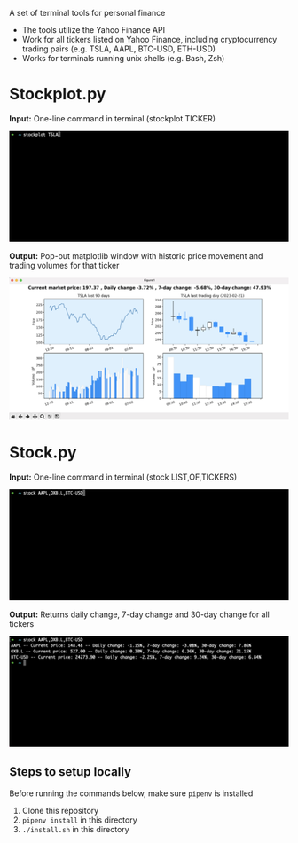 A set of terminal tools for personal finance

- The tools utilize the Yahoo Finance API
- Work for all tickers listed on Yahoo Finance, including cryptocurrency trading pairs (e.g. TSLA, AAPL, BTC-USD, ETH-USD) 
- Works for terminals running unix shells (e.g. Bash, Zsh)


# Stockplot.py

**Input:** One-line command in terminal (stockplot TICKER)

![](images/input_stockplot.png)

**Output:** Pop-out matplotlib window with historic price movement and trading volumes for that ticker

![](images/output_stockplot.png)


# Stock.py

**Input:** One-line command in terminal  (stock LIST,OF,TICKERS)

![](images/input_stock.png)

**Output:** Returns daily change, 7-day change and 30-day change for all tickers

![](images/output_stock.png)

## Steps to setup locally 
Before running the commands below, make sure `pipenv` is installed
1. Clone this repository
2. `pipenv install` in this directory
3. `./install.sh` in this directory
